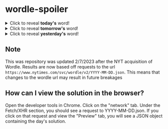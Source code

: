 # wordle-spoiler

<details>
  <summary>Click to reveal <b>today's</b> word!</summary>
  <br>
  <b> droop </b>
</details>

<details>
  <summary>Click to reveal <b>tomorrow's</b> word!</summary>
  <br>
  <b> flyer </b>
</details>

<details>
  <summary>Click to reveal <b>yesterday's</b> word!</summary>
  <br>
  <b> topaz </b>
</details>

## Note
This was repository was updated 2/7/2023 after the NYT acquisition of Wordle. Results are now based off requests to the url `https://www.nytimes.com/svc/wordle/v2/YYYY-MM-DD.json`. This means that changes to the wordle url may result in future breakages

## How can I view the solution in the browser?
Open the developer tools in Chrome. Click on the "network" tab. Under the Fetch/XHR section, you should see a request to YYYY-MM-DD.json. If you click on that request and view the "Preview" tab, you will see a JSON object containing the day's solution.